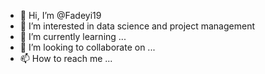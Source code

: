 - 👋 Hi, I’m @Fadeyi19
- 👀 I’m interested in data science and project management
- 🌱 I’m currently learning ...
- 💞️ I’m looking to collaborate on ...
- 📫 How to reach me ...

<!---
Fadeyi19/Fadeyi19 is a ✨ special ✨ repository because its `README.md` (this file) appears on your GitHub profile.
You can click the Preview link to take a look at your changes.
--->
